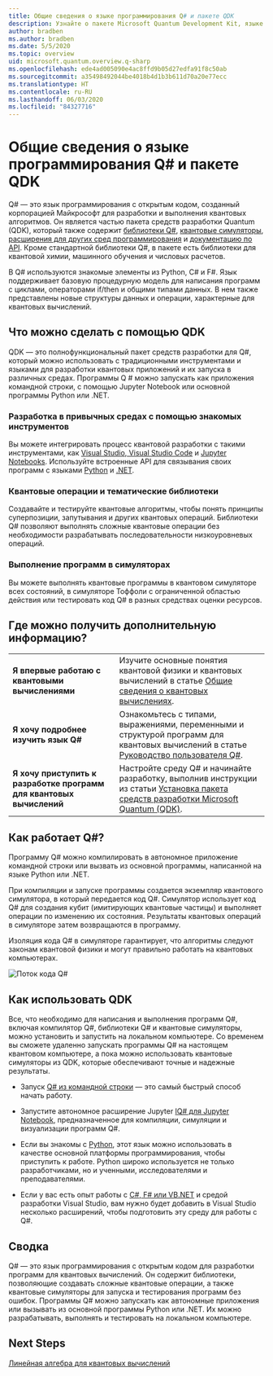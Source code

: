 ```yaml
---
title: Общие сведения о языке программирования Q# и пакете QDK
description: Узнайте о пакете Microsoft Quantum Development Kit, языке программирования Q# и о том, как создавать программы для квантовых вычислений.
author: bradben
ms.author: bradben
ms.date: 5/5/2020
ms.topic: overview
uid: microsoft.quantum.overview.q-sharp
ms.openlocfilehash: ede4ad005090e4ac8ffd9b05d27edfa91f8c50ab
ms.sourcegitcommit: a35498492044be4018b4d1b3b611d70a20e77ecc
ms.translationtype: HT
ms.contentlocale: ru-RU
ms.lasthandoff: 06/03/2020
ms.locfileid: "84327716"
---
```

# <a name="what-are-the-q-programming-language-and-qdk"></a>Общие сведения о языке программирования Q# и пакете QDK

Q# — это язык программирования с открытым кодом, созданный корпорацией Майкрософт для разработки и выполнения квантовых алгоритмов. Он является частью пакета средств разработки Quantum (QDK), который также содержит [библиотеки Q#](xref:microsoft.quantum.libraries), [квантовые симуляторы](xref:microsoft.quantum.machines), [расширения для других сред программирования](xref:microsoft.quantum.install) и [документацию по API](xref:microsoft.quantum.standardlibsintro). Кроме стандартной библиотеки Q#, в пакете есть библиотеки для квантовой химии, машинного обучения и числовых расчетов.

В Q# используются знакомые элементы из Python, C# и F#. Язык поддерживает базовую процедурную модель для написания программ с циклами, операторами if/then и общими типами данных. В нем также представлены новые структуры данных и операции, характерные для квантовых вычислений.

## <a name="what-can-i-do-with-the-qdk"></a>Что можно сделать с помощью QDK

QDK — это полнофункциональный пакет средств разработки для Q#, который можно использовать с традиционными инструментами и языками для разработки квантовых приложений и их запуска в различных средах. Программы Q # можно запускать как приложения командной строки, с помощью Jupyter Notebook или основной программы Python или .NET.

### <a name="develop-in-common-tools-and-environments"></a>Разработка в привычных средах с помощью знакомых инструментов

Вы можете интегрировать процесс квантовой разработки с такими инструментами, как [Visual Studio, Visual Studio Code](xref:microsoft.quantum.install.standalone) и [Jupyter Notebooks](xref:microsoft.quantum.install.jupyter). Используйте встроенные API для связывания своих программ с языками [Python](xref:microsoft.quantum.install.python) и [.NET](xref:microsoft.quantum.install.cs).

### <a name="try-quantum-operations-and-domain-specific-libraries"></a>Квантовые операции и тематические библиотеки

Создавайте и тестируйте квантовые алгоритмы, чтобы понять принципы суперпозиции, запутывания и других квантовых операций. Библиотеки Q# позволяют выполнять сложные квантовые операции без необходимости разрабатывать последовательности низкоуровневых операций.

### <a name="run-programs-in-simulators"></a>Выполнение программ в симуляторах

Вы можете выполнять квантовые программы в квантовом симуляторе всех состояний, в симуляторе Тоффоли с ограниченной областью действия или тестировать код Q# в разных средствах оценки ресурсов. 

## <a name="where-can-i-learn-more"></a>Где можно получить дополнительную информацию?

|||
| ---- | ---- |
| **Я впервые работаю с квантовыми вычислениями** | Изучите основные понятия квантовой физики и квантовых вычислений в статье [Общие сведения о квантовых вычислениях](xref:microsoft.quantum.overview.understanding).|
| **Я хочу подробнее изучить язык Q#** | Ознакомьтесь с типами, выражениями, переменными и структурой программ для квантовых вычислений в статье [Руководство пользователя Q#](xref:microsoft.quantum.guide).|
| **Я хочу приступить к разработке программ для квантовых вычислений** | Настройте среду Q# и начинайте разработку, выполнив инструкции из статьи [Установка пакета средств разработки Microsoft Quantum (QDK)](xref:microsoft.quantum.install).|

## <a name="how-does-q-work"></a>Как работает Q#?

Программу Q# можно компилировать в автономное приложение командной строки или вызвать из основной программы, написанной на языке Python или .NET.

При компиляции и запуске программы создается экземпляр квантового симулятора, в который передается код Q#. Симулятор использует код Q# для создания кубит (имитирующих квантовые частицы) и выполняет операции по изменению их состояния. Результаты квантовых операций в симуляторе затем возвращаются в программу.  

Изоляция кода Q# в симуляторе гарантирует, что алгоритмы следуют законам квантовой физики и могут правильно работать на квантовых компьютерах.

![Поток кода Q#](~/media/qsharp-code-flow.png)

## <a name="how-do-i-use-the-qdk"></a>Как использовать QDK

Все, что необходимо для написания и выполнения программ Q#, включая компилятор Q#, библиотеки Q# и квантовые симуляторы, можно установить и запустить на локальном компьютере. Со временем вы сможете удаленно запускать программы Q# на настоящем квантовом компьютере, а пока можно использовать квантовые симуляторы из QDK, которые обеспечивают точные и надежные результаты.

- Запуск [Q# из командной строки](xref:microsoft.quantum.install.standalone) — это самый быстрый способ начать работу.

- Запустите автономное расширение Jupyter [IQ# для Jupyter Notebook](xref:microsoft.quantum.install.jupyter), предназначенное для компиляции, симуляции и визуализации программ Q#.

- Если вы знакомы с [Python](xref:microsoft.quantum.install.python), этот язык можно использовать в качестве основной платформы программирования, чтобы приступить к работе. Python широко используется не только разработчиками, но и ученными, исследователями и преподавателями.

- Если у вас есть опыт работы с [C#, F# или VB.NET](xref:microsoft.quantum.install.cs) и средой разработки Visual Studio, вам нужно будет добавить в Visual Studio несколько расширений, чтобы подготовить эту среду для работы с Q#.  

## <a name="summary"></a>Сводка

Q# — это язык программирования с открытым кодом для разработки программ для квантовых вычислений. Он содержит библиотеки, позволяющие создавать сложные квантовые операции, а также квантовые симуляторы для запуска и тестирования программ без ошибок. Программы Q# можно запускать как автономные приложения или вызывать из основной программы Python или .NET. Их можно разрабатывать, выполнять и тестировать на локальном компьютере.

## <a name="next-steps"></a>Next Steps

[Линейная алгебра для квантовых вычислений](xref:microsoft.quantum.overview.algebra)
